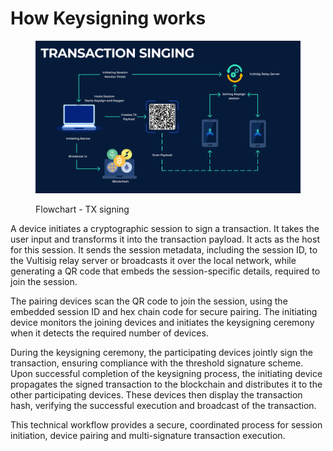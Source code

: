 # How Keysigning works

<figure><img src="../../.gitbook/assets/How it works.png" alt=""><figcaption><p>Flowchart - TX signing</p></figcaption></figure>

A device initiates a cryptographic session to sign a transaction. It takes the user input and transforms it into the transaction payload. It acts as the host for this session. It sends the session metadata, including the session ID, to the Vultisig relay server or broadcasts it over the local network, while generating a QR code that embeds the session-specific details, required to join the session.

The pairing devices scan the QR code to join the session, using the embedded session ID and hex chain code for secure pairing. The initiating device monitors the joining devices and initiates the keysigning ceremony when it detects the required number of devices.

During the keysigning ceremony, the participating devices jointly sign the transaction, ensuring compliance with the threshold signature scheme. Upon successful completion of the keysigning process, the initiating device propagates the signed transaction to the blockchain and distributes it to the other participating devices. These devices then display the transaction hash, verifying the successful execution and broadcast of the transaction.

This technical workflow provides a secure, coordinated process for session initiation, device pairing and multi-signature transaction execution.
